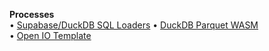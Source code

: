 **Processes**  
&bullet; [Supabase/DuckDB SQL&nbsp;Loaders](prep/)
&bullet; [DuckDB Parquet WASM](impacts/useeio/parquet/)  
&bullet; [Open IO Template](/io/template/)